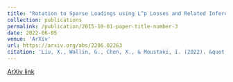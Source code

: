```yaml
---
title: "Rotation to Sparse Loadings using L^p Losses and Related Inference Problems"
collection: publications
permalink: /publication/2015-10-01-paper-title-number-3
date: 2022-06-05
venue: 'ArXiv'
url: https://arxiv.org/abs/2206.02263
citation: 'Liu, X., Wallin, G., Chen, X., & Moustaki, I. (2022). &quot;Rotation to Sparse Loadings using L^p Losses and Related Inference Problems.&quot; <i>ArXiv</i>.'
---
```

[ArXiv link](https://arxiv.org/abs/2206.02263)
